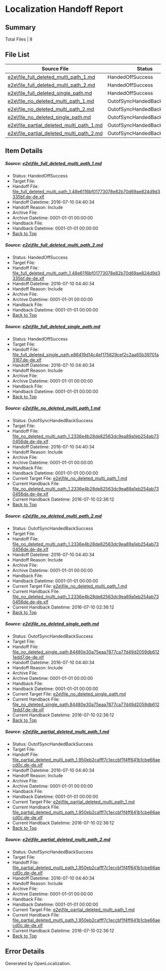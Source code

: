 # <a name='report-top'></a> Localization Handoff Report

## Summary
 Total Files | 8

## File List
 Source File | Status | Details 
 ----------- | ------ | ------- 
 [e2e\file_full_deleted_multi_path_1.md](https://github.com/OpenLocalizationTestOrg/oltest/blob/4b7c3ba855072ece886566b7697223d4ac4137ba/e2e/file_full_deleted_multi_path_1.md) | HandedOffSuccess | [Details](#fd1a98237ae01ca60d6ab5829afc2ccc5c2aa2c01)
 [e2e\file_full_deleted_multi_path_2.md](https://github.com/OpenLocalizationTestOrg/oltest/blob/4b7c3ba855072ece886566b7697223d4ac4137ba/e2e/file_full_deleted_multi_path_2.md) | HandedOffSuccess | [Details](#fd1a98237ae01ca60d6ab5829afc2ccc5c2aa2c02)
 [e2e\file_full_deleted_single_path.md](https://github.com/OpenLocalizationTestOrg/oltest/blob/4b7c3ba855072ece886566b7697223d4ac4137ba/e2e/file_full_deleted_single_path.md) | HandedOffSuccess | [Details](#01d07e1ed025c0537e4839a3a1fdc5db0fb5fce03)
 [e2e\file_no_deleted_multi_path_1.md](https://github.com/OpenLocalizationTestOrg/oltest/blob/4b7c3ba855072ece886566b7697223d4ac4137ba/e2e/file_no_deleted_multi_path_1.md) | OutofSyncHandedBackSuccess | [Details](#978abd0db9322f273973a7c1e9e2c357dbad246b4)
 [e2e\file_no_deleted_multi_path_2.md](https://github.com/OpenLocalizationTestOrg/oltest/blob/4b7c3ba855072ece886566b7697223d4ac4137ba/e2e/file_no_deleted_multi_path_2.md) | OutofSyncHandedBackSuccess | [Details](#978abd0db9322f273973a7c1e9e2c357dbad246b5)
 [e2e\file_no_deleted_single_path.md](https://github.com/OpenLocalizationTestOrg/oltest/blob/4b7c3ba855072ece886566b7697223d4ac4137ba/e2e/file_no_deleted_single_path.md) | OutofSyncHandedBackSuccess | [Details](#17a797d39d38eb9f5323e25bfcba209211fbdc706)
 [e2e\file_partial_deleted_multi_path_1.md](https://github.com/OpenLocalizationTestOrg/oltest/blob/4b7c3ba855072ece886566b7697223d4ac4137ba/e2e/file_partial_deleted_multi_path_1.md) | OutofSyncHandedBackSuccess | [Details](#103794693c266febe291176d1db6d2654f18fa6d7)
 [e2e\file_partial_deleted_multi_path_2.md](https://github.com/OpenLocalizationTestOrg/oltest/blob/4b7c3ba855072ece886566b7697223d4ac4137ba/e2e/file_partial_deleted_multi_path_2.md) | OutofSyncHandedBackSuccess | [Details](#103794693c266febe291176d1db6d2654f18fa6d8)

## Item Details
##### <a name='fd1a98237ae01ca60d6ab5829afc2ccc5c2aa2c01'></a> Source: [e2e\file_full_deleted_multi_path_1.md](https://github.com/OpenLocalizationTestOrg/oltest/blob/4b7c3ba855072ece886566b7697223d4ac4137ba/e2e/file_full_deleted_multi_path_1.md)
* Status: HandedOffSuccess
* Target File: 
* Handoff File: [file_full_deleted_multi_path_1.48e6116bf01773078e82b70d69ae824d9d3335bf.de-de.xlf](https://github.com/OpenLocalizationTestOrg/olhandoff-e2e/blob/a73a461beee26e80e6012345ca9023a9f26ffff7/ol-handoff/OpenLocalizationTestOrg/oltest-dede-fly/ci/mt/file_full_deleted_multi_path_1.48e6116bf01773078e82b70d69ae824d9d3335bf.de-de.xlf)
* Handoff Datetime: 2016-07-10 04:40:34
* Handoff Reason: Include
* Archive File: 
* Archive Datetime: 0001-01-01 00:00:00
* Handback File: 
* Handback Datetime: 0001-01-01 00:00:00
* [Back to Top](#report-top)

##### <a name='fd1a98237ae01ca60d6ab5829afc2ccc5c2aa2c02'></a> Source: [e2e\file_full_deleted_multi_path_2.md](https://github.com/OpenLocalizationTestOrg/oltest/blob/4b7c3ba855072ece886566b7697223d4ac4137ba/e2e/file_full_deleted_multi_path_2.md)
* Status: HandedOffSuccess
* Target File: 
* Handoff File: [file_full_deleted_multi_path_1.48e6116bf01773078e82b70d69ae824d9d3335bf.de-de.xlf](https://github.com/OpenLocalizationTestOrg/olhandoff-e2e/blob/a73a461beee26e80e6012345ca9023a9f26ffff7/ol-handoff/OpenLocalizationTestOrg/oltest-dede-fly/ci/mt/file_full_deleted_multi_path_1.48e6116bf01773078e82b70d69ae824d9d3335bf.de-de.xlf)
* Handoff Datetime: 2016-07-10 04:40:34
* Handoff Reason: Include
* Archive File: 
* Archive Datetime: 0001-01-01 00:00:00
* Handback File: 
* Handback Datetime: 0001-01-01 00:00:00
* [Back to Top](#report-top)

##### <a name='01d07e1ed025c0537e4839a3a1fdc5db0fb5fce03'></a> Source: [e2e\file_full_deleted_single_path.md](https://github.com/OpenLocalizationTestOrg/oltest/blob/4b7c3ba855072ece886566b7697223d4ac4137ba/e2e/file_full_deleted_single_path.md)
* Status: HandedOffSuccess
* Target File: 
* Handoff File: [file_full_deleted_single_path.e86419d14c4ef175629cef2c2aa65b39701a3167.de-de.xlf](https://github.com/OpenLocalizationTestOrg/olhandoff-e2e/blob/a73a461beee26e80e6012345ca9023a9f26ffff7/ol-handoff/OpenLocalizationTestOrg/oltest-dede-fly/ci/mt/file_full_deleted_single_path.e86419d14c4ef175629cef2c2aa65b39701a3167.de-de.xlf)
* Handoff Datetime: 2016-07-10 04:40:34
* Handoff Reason: Include
* Archive File: 
* Archive Datetime: 0001-01-01 00:00:00
* Handback File: 
* Handback Datetime: 0001-01-01 00:00:00
* [Back to Top](#report-top)

##### <a name='978abd0db9322f273973a7c1e9e2c357dbad246b4'></a> Source: [e2e\file_no_deleted_multi_path_1.md](https://github.com/OpenLocalizationTestOrg/oltest/blob/4b7c3ba855072ece886566b7697223d4ac4137ba/e2e/file_no_deleted_multi_path_1.md)
* Status: OutofSyncHandedBackSuccess
* Target File: 
* Handoff File: [file_no_deleted_multi_path_1.2336e4b28de82563dc9ea89a1eb254ab730456de.de-de.xlf](https://github.com/OpenLocalizationTestOrg/olhandoff-e2e/blob/a73a461beee26e80e6012345ca9023a9f26ffff7/ol-handoff/OpenLocalizationTestOrg/oltest-dede-fly/ci/mt/file_no_deleted_multi_path_1.2336e4b28de82563dc9ea89a1eb254ab730456de.de-de.xlf)
* Handoff Datetime: 2016-07-10 04:40:34
* Handoff Reason: Include
* Archive File: 
* Archive Datetime: 0001-01-01 00:00:00
* Handback File: 
* Handback Datetime: 0001-01-01 00:00:00
* Current Target File: [e2e\file_no_deleted_multi_path_1.md](https://github.com/OpenLocalizationTestOrg/oltest-dede-fly/blob/d52c1d14984a7892c6845c3fa7f1f56699d2b4b8/e2e/file_no_deleted_multi_path_1.md)
* Current Handback File: [file_no_deleted_multi_path_1.2336e4b28de82563dc9ea89a1eb254ab730456de.de-de.xlf](https://github.com/OpenLocalizationTestOrg/olhandback-e2e/blob/8459a68395582f37f90f34367b7a2216716448da/ol-handback/OpenLocalizationTestOrg/oltest-dede-fly/ci/mt/file_no_deleted_multi_path_1.2336e4b28de82563dc9ea89a1eb254ab730456de.de-de.xlf)
* Current Handback Datetime: 2016-07-10 02:36:12
* [Back to Top](#report-top)

##### <a name='978abd0db9322f273973a7c1e9e2c357dbad246b5'></a> Source: [e2e\file_no_deleted_multi_path_2.md](https://github.com/OpenLocalizationTestOrg/oltest/blob/4b7c3ba855072ece886566b7697223d4ac4137ba/e2e/file_no_deleted_multi_path_2.md)
* Status: OutofSyncHandedBackSuccess
* Target File: 
* Handoff File: [file_no_deleted_multi_path_1.2336e4b28de82563dc9ea89a1eb254ab730456de.de-de.xlf](https://github.com/OpenLocalizationTestOrg/olhandoff-e2e/blob/a73a461beee26e80e6012345ca9023a9f26ffff7/ol-handoff/OpenLocalizationTestOrg/oltest-dede-fly/ci/mt/file_no_deleted_multi_path_1.2336e4b28de82563dc9ea89a1eb254ab730456de.de-de.xlf)
* Handoff Datetime: 2016-07-10 04:40:34
* Handoff Reason: Include
* Archive File: 
* Archive Datetime: 0001-01-01 00:00:00
* Handback File: 
* Handback Datetime: 0001-01-01 00:00:00
* Current Target File: [e2e\file_no_deleted_multi_path_1.md](https://github.com/OpenLocalizationTestOrg/oltest-dede-fly/blob/d52c1d14984a7892c6845c3fa7f1f56699d2b4b8/e2e/file_no_deleted_multi_path_1.md)
* Current Handback File: [file_no_deleted_multi_path_1.2336e4b28de82563dc9ea89a1eb254ab730456de.de-de.xlf](https://github.com/OpenLocalizationTestOrg/olhandback-e2e/blob/8459a68395582f37f90f34367b7a2216716448da/ol-handback/OpenLocalizationTestOrg/oltest-dede-fly/ci/mt/file_no_deleted_multi_path_1.2336e4b28de82563dc9ea89a1eb254ab730456de.de-de.xlf)
* Current Handback Datetime: 2016-07-10 02:36:12
* [Back to Top](#report-top)

##### <a name='17a797d39d38eb9f5323e25bfcba209211fbdc706'></a> Source: [e2e\file_no_deleted_single_path.md](https://github.com/OpenLocalizationTestOrg/oltest/blob/4b7c3ba855072ece886566b7697223d4ac4137ba/e2e/file_no_deleted_single_path.md)
* Status: OutofSyncHandedBackSuccess
* Target File: 
* Handoff File: [file_no_deleted_single_path.84480e30a75eaa7877ca77d49d2059db6121edd7.de-de.xlf](https://github.com/OpenLocalizationTestOrg/olhandoff-e2e/blob/a73a461beee26e80e6012345ca9023a9f26ffff7/ol-handoff/OpenLocalizationTestOrg/oltest-dede-fly/ci/mt/file_no_deleted_single_path.84480e30a75eaa7877ca77d49d2059db6121edd7.de-de.xlf)
* Handoff Datetime: 2016-07-10 04:40:34
* Handoff Reason: Include
* Archive File: 
* Archive Datetime: 0001-01-01 00:00:00
* Handback File: 
* Handback Datetime: 0001-01-01 00:00:00
* Current Target File: [e2e\file_no_deleted_single_path.md](https://github.com/OpenLocalizationTestOrg/oltest-dede-fly/blob/d52c1d14984a7892c6845c3fa7f1f56699d2b4b8/e2e/file_no_deleted_single_path.md)
* Current Handback File: [file_no_deleted_single_path.84480e30a75eaa7877ca77d49d2059db6121edd7.de-de.xlf](https://github.com/OpenLocalizationTestOrg/olhandback-e2e/blob/8459a68395582f37f90f34367b7a2216716448da/ol-handback/OpenLocalizationTestOrg/oltest-dede-fly/ci/mt/file_no_deleted_single_path.84480e30a75eaa7877ca77d49d2059db6121edd7.de-de.xlf)
* Current Handback Datetime: 2016-07-10 02:36:12
* [Back to Top](#report-top)

##### <a name='103794693c266febe291176d1db6d2654f18fa6d7'></a> Source: [e2e\file_partial_deleted_multi_path_1.md](https://github.com/OpenLocalizationTestOrg/oltest/blob/4b7c3ba855072ece886566b7697223d4ac4137ba/e2e/file_partial_deleted_multi_path_1.md)
* Status: OutofSyncHandedBackSuccess
* Target File: 
* Handoff File: [file_partial_deleted_multi_path_1.950eb2cafff7c1eccbf1f4ff641b1cbe66aecd0c.de-de.xlf](https://github.com/OpenLocalizationTestOrg/olhandoff-e2e/blob/a73a461beee26e80e6012345ca9023a9f26ffff7/ol-handoff/OpenLocalizationTestOrg/oltest-dede-fly/ci/mt/file_partial_deleted_multi_path_1.950eb2cafff7c1eccbf1f4ff641b1cbe66aecd0c.de-de.xlf)
* Handoff Datetime: 2016-07-10 04:40:34
* Handoff Reason: Include
* Archive File: 
* Archive Datetime: 0001-01-01 00:00:00
* Handback File: 
* Handback Datetime: 0001-01-01 00:00:00
* Current Target File: [e2e\file_partial_deleted_multi_path_1.md](https://github.com/OpenLocalizationTestOrg/oltest-dede-fly/blob/d52c1d14984a7892c6845c3fa7f1f56699d2b4b8/e2e/file_partial_deleted_multi_path_1.md)
* Current Handback File: [file_partial_deleted_multi_path_1.950eb2cafff7c1eccbf1f4ff641b1cbe66aecd0c.de-de.xlf](https://github.com/OpenLocalizationTestOrg/olhandback-e2e/blob/8459a68395582f37f90f34367b7a2216716448da/ol-handback/OpenLocalizationTestOrg/oltest-dede-fly/ci/mt/file_partial_deleted_multi_path_1.950eb2cafff7c1eccbf1f4ff641b1cbe66aecd0c.de-de.xlf)
* Current Handback Datetime: 2016-07-10 02:36:12
* [Back to Top](#report-top)

##### <a name='103794693c266febe291176d1db6d2654f18fa6d8'></a> Source: [e2e\file_partial_deleted_multi_path_2.md](https://github.com/OpenLocalizationTestOrg/oltest/blob/4b7c3ba855072ece886566b7697223d4ac4137ba/e2e/file_partial_deleted_multi_path_2.md)
* Status: OutofSyncHandedBackSuccess
* Target File: 
* Handoff File: [file_partial_deleted_multi_path_1.950eb2cafff7c1eccbf1f4ff641b1cbe66aecd0c.de-de.xlf](https://github.com/OpenLocalizationTestOrg/olhandoff-e2e/blob/a73a461beee26e80e6012345ca9023a9f26ffff7/ol-handoff/OpenLocalizationTestOrg/oltest-dede-fly/ci/mt/file_partial_deleted_multi_path_1.950eb2cafff7c1eccbf1f4ff641b1cbe66aecd0c.de-de.xlf)
* Handoff Datetime: 2016-07-10 04:40:34
* Handoff Reason: Include
* Archive File: 
* Archive Datetime: 0001-01-01 00:00:00
* Handback File: 
* Handback Datetime: 0001-01-01 00:00:00
* Current Target File: [e2e\file_partial_deleted_multi_path_1.md](https://github.com/OpenLocalizationTestOrg/oltest-dede-fly/blob/d52c1d14984a7892c6845c3fa7f1f56699d2b4b8/e2e/file_partial_deleted_multi_path_1.md)
* Current Handback File: [file_partial_deleted_multi_path_1.950eb2cafff7c1eccbf1f4ff641b1cbe66aecd0c.de-de.xlf](https://github.com/OpenLocalizationTestOrg/olhandback-e2e/blob/8459a68395582f37f90f34367b7a2216716448da/ol-handback/OpenLocalizationTestOrg/oltest-dede-fly/ci/mt/file_partial_deleted_multi_path_1.950eb2cafff7c1eccbf1f4ff641b1cbe66aecd0c.de-de.xlf)
* Current Handback Datetime: 2016-07-10 02:36:12
* [Back to Top](#report-top)


## Error Details

Generated by OpenLocalization.
